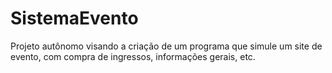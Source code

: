 # SistemaEvento
Projeto autônomo visando a criação de um programa que simule um site de evento, com compra de ingressos, informações gerais, etc.
